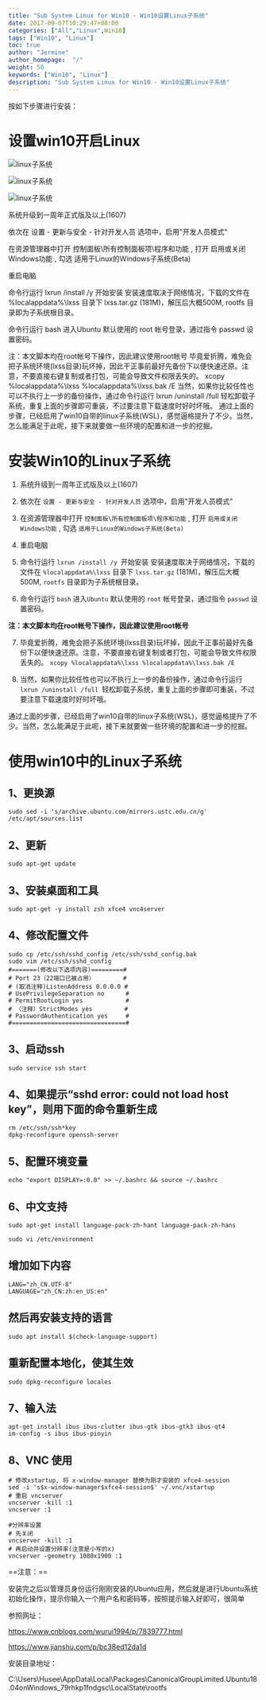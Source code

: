 ```yaml
---
title: "Sub System Linux for Win10 - Win10设置Linux子系统"
date: 2017-09-07T10:29:47+08:00
categories: ["All","Linux",Win10]
tags: ["Win10", "Linux"]
toc: true
author: "Jermine"
author_homepage:  "/"
weight: 50
keywords: ["Win10", "Linux"]
description: "Sub System Linux for Win10 - Win10设置Linux子系统"
---
```


按如下步骤进行安装：

# 设置win10开启Linux

![linux子系统](/img/win10/1836534-05d8e85c3ba54a60.png)

![linux子系统](/img/win10/1836534-780f6423bd5160f2.png)

![linux子系统](/img/win10/1836534-05bbfeca9c2f7aae.png)


系统升级到一周年正式版及以上(1607)

依次在 设置 - 更新与安全 - 针对开发人员 选项中，启用"开发人员模式"

在资源管理器中打开 控制面板\所有控制面板项\程序和功能 , 打开 启用或关闭 Windows功能 , 勾选 适用于Linux的Windows子系统(Beta)

重启电脑

命令行运行 lxrun /install /y 开始安装
安装速度取决于网络情况，下载的文件在 %localappdata%\lxss 目录下 lxss.tar.gz (181M)，解压后大概500M, rootfs 目录即为子系统根目录。

命令行运行 bash 进入Ubuntu
默认使用的 root 帐号登录，通过指令 passwd 设置密码。

注：本文脚本均在root帐号下操作，因此建议使用root帐号
毕竟爱折腾，难免会把子系统环境(lxss目录)玩坏掉，因此干正事前最好先备份下以便快速还原。注意，不要直接右键复制或者打包，可能会导致文件权限丢失的。
xcopy %localappdata%\lxss %localappdata%\lxss.bak /E
当然，如果你比较任性也可以不执行上一步的备份操作，通过命令行运行 lxrun /uninstall /full 轻松卸载子系统，重复上面的步骤即可重装，不过要注意下载速度时好时坏哦。
通过上面的步骤，已经启用了win10自带的linux子系统(WSL)，感觉逼格提升了不少。当然，怎么能满足于此呢，接下来就要做一些环境的配置和进一步的挖掘。


# 安装Win10的Linux子系统

1. 系统升级到一周年正式版及以上(1607)

1. 依次在 `设置 - 更新与安全 - 针对开发人员` 选项中，启用"开发人员模式"

1. 在资源管理器中打开 `控制面板\所有控制面板项\程序和功能` , 打开 `启用或关闭 Windows功能` , 勾选 `适用于Linux的Windows子系统(Beta)`

1. 重启电脑

1. 命令行运行 `lxrun /install /y `开始安装
 安装速度取决于网络情况，下载的文件在 `%localappdata%\lxss` 目录下 `lxss.tar.gz` (181M)，解压后大概500M, `rootfs` 目录即为子系统根目录。

1. 命令行运行 `bash` 进入`Ubuntu`
 默认使用的 `root` 帐号登录，通过指令 `passwd` 设置密码。

  **注：本文脚本均在root帐号下操作，因此建议使用root帐号**

7. 毕竟爱折腾，难免会把子系统环境(lxss目录)玩坏掉，因此干正事前最好先备份下以便快速还原。注意，不要直接右键复制或者打包，可能会导致文件权限丢失的。
`xcopy %localappdata%\lxss %localappdata%\lxss.bak /E`

8. 当然，如果你比较任性也可以不执行上一步的备份操作，通过命令行运行 `lxrun /uninstall /full `轻松卸载子系统，重复上面的步骤即可重装，不过要注意下载速度时好时坏哦。


通过上面的步骤，已经启用了win10自带的linux子系统(WSL)，感觉逼格提升了不少。当然，怎么能满足于此呢，接下来就要做一些环境的配置和进一步的挖掘。


# 使用win10中的Linux子系统

## 1、更换源

```
sudo sed -i 's/archive.ubuntu.com/mirrors.ustc.edu.cn/g' /etc/apt/sources.list
```


## 2、更新

```
sudo apt-get update
```


## 3、安装桌面和工具


```
sudo apt-get -y install zsh xfce4 vnc4server
```


## 4、修改配置文件

```
sudo cp /etc/ssh/sshd_config /etc/ssh/sshd_config.bak
sudo vim /etc/ssh/sshd_config
#=======(修改以下选项内容)=========#
# Port 23（22端口已被占用）        #
# (取消注释)ListenAddress 0.0.0.0 #
# UsePrivilegeSeparation no      #
# PermitRootLogin yes            #
# （注释）StrictModes yes         #
# PasswordAuthentication yes     #
#================================#
```

## 3、启动ssh

```
sudo service ssh start
```

## 4、如果提示“sshd error: could not load host key”，则用下面的命令重新生成

```
rm /etc/ssh/ssh*key
dpkg-reconfigure openssh-server
```


## 5、配置环境变量

```
echo "export DISPLAY=:0.0" >> ~/.bashrc && source ~/.bashrc
```


## 6、中文支持


```
sudo apt-get install language-pack-zh-hant language-pack-zh-hans

sudo vi /etc/environment
```


## 增加如下内容

```
LANG="zh_CN.UTF-8"
LANGUAGE="zh_CN:zh:en_US:en"
```


## 然后再安装支持的语言

```
sudo apt install $(check-language-support)
```


## 重新配置本地化，使其生效

```
sudo dpkg-reconfigure locales
```


## 7、输入法

```
apt-get install ibus ibus-clutter ibus-gtk ibus-gtk3 ibus-qt4
im-config -s ibus ibus-pinyin
```


## 8、VNC 使用

```
# 修改xstartup, 将 x-window-manager 替换为刚才安装的 xfce4-session
sed -i 's$x-window-manager$xfce4-session$' ~/.vnc/xstartup
# 重启 vncserver
vncserver -kill :1
vncserver :1

#分辨率设置
# 先关闭
vncserver -kill :1
# 再启动并设置分辨率(注意是小写的x)
vncserver -geometry 1080x1900 :1
```


 ==注意：==

安装完之后以管理员身份运行刚刚安装的Ubuntu应用，然后就是进行Ubuntu系统初始化操作，提示你输入一个用户名和密码等，按照提示输入好即可，很简单

参照网址：

https://www.cnblogs.com/wurui1994/p/7839777.html

https://www.jianshu.com/p/bc38ed12da1d

安装目录地址：

C:\Users\Husee\AppData\Local\Packages\CanonicalGroupLimited.Ubuntu18.04onWindows_79rhkp1fndgsc\LocalState\rootfs

